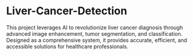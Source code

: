 # Liver-Cancer-Detection
This project leverages AI to revolutionize liver cancer diagnosis through advanced image enhancement, tumor segmentation, and classification. Designed as a comprehensive system, it provides accurate, efficient, and accessible solutions for healthcare professionals.
